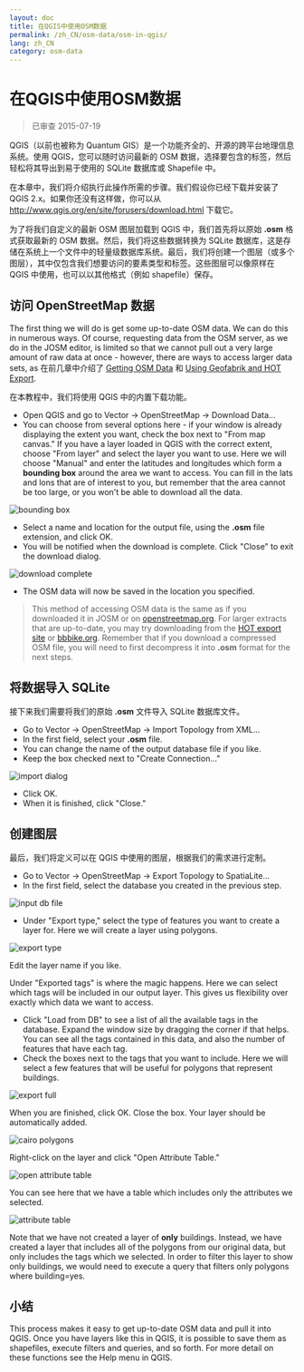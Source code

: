 ```yaml
---
layout: doc
title: 在QGIS中使用OSM数据
permalink: /zh_CN/osm-data/osm-in-qgis/
lang: zh_CN
category: osm-data
---
```


在QGIS中使用OSM数据
=================

> 已审查 2015-07-19

QGIS（以前也被称为 Quantum GIS）是一个功能齐全的、开源的跨平台地理信息系统。使用 QGIS，您可以随时访问最新的 OSM 数据，选择要包含的标签，然后轻松将其导出到易于使用的 SQLite 数据库或 Shapefile 中。  

在本章中，我们将介绍执行此操作所需的步骤。我们假设你已经下载并安装了 QGIS 2.x。如果你还没有这样做，你可以从 <http://www.qgis.org/en/site/forusers/download.html> 下载它。  

为了将我们自定义的最新 OSM 图层加载到 QGIS 中，我们首先将以原始 **.osm** 格式获取最新的 OSM 数据。然后，我们将这些数据转换为 SQLite 数据库，这是存储在系统上一个文件中的轻量级数据库系统。最后，我们将创建一个图层（或多个图层），其中仅包含我们想要访问的要素类型和标签。这些图层可以像原样在 QGIS 中使用，也可以以其他格式（例如 shapefile）保存。  

访问 OpenStreetMap 数据
---------------------------

The first thing we will do is get some up-to-date OSM data. We can do this in numerous ways. Of course, requesting data from the OSM server, as we do in the JOSM editor, is limited so that we cannot pull out a very large amount of raw data at once - however, there are ways to access larger data sets, as
在前几章中介绍了 [Getting OSM Data](/en/osm-data/getting-data) 和 [Using Geofabrik and HOT Export](/en/osm-data/geofabrik-and-hot-export).  

在本教程中，我们将使用 QGIS 中的内置下载功能。  

- Open QGIS and go to Vector -> OpenStreetMap -> Download Data...  
- You can choose from several options here - if your window is already displaying the extent you want, check the box next to "From map canvas." If you have a layer loaded in QGIS with the correct extent, choose "From layer" and select the layer you want to use. Here we will choose "Manual" and enter the latitudes and longitudes which form a **bounding box** around the area we	want to access. You can fill in the lats and lons that are of interest to you, but remember that the area cannot be too large, or you won't be able to download all the data.  

![bounding box][]

- Select a name and location for the output file, using the **.osm** file extension, and click OK.  
- You will be notified when the download is complete. Click "Close" to exit the download dialog.  

![download complete][]

- The OSM data will now be saved in the location you specified.  

> This method of accessing OSM data is the same as if you downloaded it in JOSM or on [openstreetmap.org](http://www.openstreetmap.org). For larger extracts that are up-to-date, you may try downloading from the [HOT export site](http://export.hotosm.org) or [bbbike.org](http://extract.bbbike.org/). Remember that if you download a compressed OSM file, you will need to first decompress it into **.osm** format for the next steps.  


将数据导入 SQLite
---------------------------

接下来我们需要将我们的原始 **.osm** 文件导入 SQLite 数据库文件。  

- Go to Vector -> OpenStreetMap -> Import Topology from XML...  
- In the first field, select your **.osm** file.  
- You can change the name of the output database file if you like.  
- Keep the box checked next to "Create Connection..."  

![import dialog][]  

- Click OK.  
- When it is finished, click "Close."  


创建图层
--------------

最后，我们将定义可以在 QGIS 中使用的图层，根据我们的需求进行定制。  

- Go to Vector -> OpenStreetMap -> Export Topology to SpatiaLite...  
- In the first field, select the database you created in the previous step.  

![input db file][]  

- Under "Export type," select the type of features you want to create a layer for. Here we will create a layer using polygons.  

![export type][]  

Edit the layer name if you like.  

Under "Exported tags" is where the magic happens. Here we can select which tags will be included in our output layer. This gives us flexibility over exactly which data we want to access.  

- Click "Load from DB" to see a list of all the available tags in the database. Expand the window size by dragging the corner if that helps. You can see all the tags contained in this data, and also the number of features that have each tag.  
- Check the boxes next to the tags that you want to include. Here we will select a few features that will be useful for polygons that represent buildings.  

![export full][]  

When you are finished, click OK.  Close the box. Your layer should be automatically added.  

![cairo polygons][]  

Right-click on the layer and click "Open Attribute Table."  

![open attribute table][]  

You can see here that we have a table which includes only the attributes we selected.  

![attribute table][]  

Note that we have not created a layer of **only** buildings. Instead, we have created a layer that includes all of the polygons from our original data, but only includes the tags which we selected. In order to filter this layer to show only buildings, we would need to execute a query that filters only polygons where building=yes.


小结
-------

This process makes it easy to get up-to-date OSM data and pull it into QGIS. Once you have layers like this in QGIS, it is possible to save them as shapefiles, execute filters and queries, and so forth. For more detail on these functions see the Help menu in QGIS.  


[bounding box]: /images/osm-data/bounding_box.png
[download complete]: /images/osm-data/download_complete.png
[import dialog]: /images/osm-data/import_dialog.png
[input db file]: /images/osm-data/input_db_file.png
[export type]: /images/osm-data/export_type.png
[export full]: /images/osm-data/export_full.png
[cairo polygons]: /images/osm-data/cairo_polygons.png
[open attribute table]: /images/osm-data/open_attribute_table.png
[attribute table]: /images/osm-data/attribute_table.png
